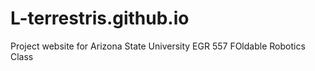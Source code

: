 # L-terrestris.github.io

Project website for Arizona State University EGR 557 FOldable Robotics Class

